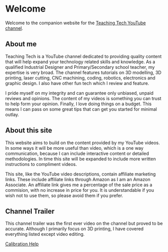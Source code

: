 # Welcome

Welcome to the companion website for the [Teaching Tech YouTube channel](https://www.youtube.com/channel/UCbgBDBrwsikmtoLqtpc59Bw).

## About me

Teaching Tech is a YouTube channel dedicated to providing quality content that will help expand your technology related skills and knowledge.
As a qualified Industrial Designer and Primary/Secondary school teacher, my expertise is very broad. The channel features tutorials on 3D modelling, 3D printing, laser cutting, CNC machining, coding, robotics, electronics and graphic design. I also have other fun tech which I review and feature.

I pride myself on my integrity and can guarantee only unbiased, unpaid reviews and opinions. The content of my videos is something you can trust to help form your opinion. Finally, I love doing things on a budget. This means I can pass on some great tips that can get you started for minimal outlay.

## About this site

This website aims to build on the content provided by my YouTube videos. In some ways it will be more useful than video, which is a one way communication, because I can include interactive content or detailed methodologies. In time this site will be expanded to include more written instructions to compliment videos.

This site, like the YouTube video descriptions, contain affiliate marketing links. These include affiliate links through Amazon as I am an Amazon Associate. An affiliate link gives me a percentage of the sale price as a commision, with no increase in price for you. It is understandable if you wish not to use them, so please avoid them if you prefer.

## Channel Trailer

This channel trailer was the first ever video on the channel but proved to be accurate. Although I primarily focus on 3D printing, I have covered everything listed except video editing.

<youtube-embed youtube_id="fYVO7ulhOp0" />

[Calibration Help](calibration)
